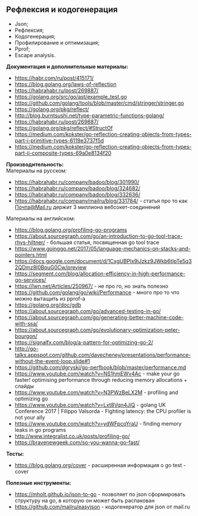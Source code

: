 ## Рефлексия и кодогенерация
- Json;
- Рефлексия;
- Кодогенерация;
- Профилирование и оптимизация;
- Pprof;
- Escape analysis.

<b> Документация и дополнительные материалы: </b>
- https://habr.com/ru/post/415171/
- https://blog.golang.org/laws-of-reflection
- https://habrahabr.ru/post/269887/
- https://golang.org/src/go/ast/example_test.go
- https://github.com/golang/tools/blob/master/cmd/stringer/stringer.go
- https://golang.org/pkg/reflect/
- http://blog.burntsushi.net/type-parametric-functions-golang/
- https://habrahabr.ru/post/269887/
- https://golang.org/pkg/reflect/#StructOf
- https://medium.com/kokster/go-reflection-creating-objects-from-types-part-i-primitive-types-6119e3737f5d
- https://medium.com/kokster/go-reflection-creating-objects-from-types-part-ii-composite-types-69a0e8134f20

<b> Производительность: </b> <br>
Материалы на русском:
- https://habrahabr.ru/company/badoo/blog/301990/
- https://habrahabr.ru/company/badoo/blog/324682/
- https://habrahabr.ru/company/badoo/blog/332636/
- https://habrahabr.ru/company/mailru/blog/331784/ - статья про то как Почта@Mail.ru держит 3 миллиона вебсокет-соединений

Материалы на английском:
- https://blog.golang.org/profiling-go-programs
- https://about.sourcegraph.com/go/an-introduction-to-go-tool-trace-rhys-hiltner/ - большая статья, посвященная go tool trace
- https://www.goinggo.net/2017/05/language-mechanics-on-stacks-and-pointers.html
- https://docs.google.com/document/d/1CxgUBPlx9iJzkz9JWkb6tIpTe5q32QDmz8l0BouG0Cw/preview
- https://segment.com/blog/allocation-efficiency-in-high-performance-go-services/
- https://lwn.net/Articles/250967/ - не про го, но знать полезно
- https://github.com/golang/go/wiki/Performance - много про то что можно вытащить из pprof-а
- https://golang.org/doc/gdb
- https://about.sourcegraph.com/go/advanced-testing-in-go/
- https://about.sourcegraph.com/go/generating-better-machine-code-with-ssa/
- https://about.sourcegraph.com/go/evolutionary-optimization-peter-bourgon/
- https://signalfx.com/blog/a-pattern-for-optimizing-go-2/
- http://go-talks.appspot.com/github.com/davecheney/presentations/performance-without-the-event-loop.slide#1
- https://github.com/dgryski/go-perfbook/blob/master/performance.md
- https://www.youtube.com/watch?v=NS1hmEWv4Ac - make your go faster! optimising performance through reducing memory allocations + слайды
- https://www.youtube.com/watch?v=N3PWzBeLX2M - profiling and optimizing go
- https://www.youtube.com/watch?v=Lxt8Vqn4JiQ - golang UK Conference 2017 | Filippo Valsorda - Fighting latency: the CPU profiler is not your ally
- https://www.youtube.com/watch?v=ydWFpcoYraU - finding memory leaks in go programs
- http://www.integralist.co.uk/posts/profiling-go/
- https://bravenewgeek.com/so-you-wanna-go-fast/

<b> Тесты: </b>
- https://blog.golang.org/cover - расширенная информация о go test -cover

<b> Полезные инструменты: </b>
- https://mholt.github.io/json-to-go - позволяет по json сформировать структуру на go, в которую он может быть распакован
- https://github.com/mailru/easyjson - кодогенератор для json от mail.ru
